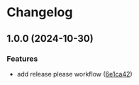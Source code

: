 # Changelog

## 1.0.0 (2024-10-30)


### Features

* add release please workflow ([6e1ca42](https://github.com/KevinRojas89/Front-Grupo3DevOps/commit/6e1ca424f68eeee2b7821b293a8e728631ff0b8c))
